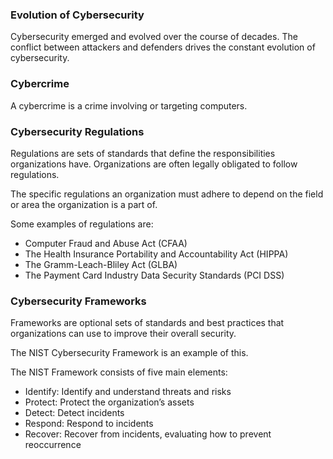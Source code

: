 ### Evolution of Cybersecurity

Cybersecurity emerged and evolved over the course of decades. The conflict between attackers and defenders drives the constant evolution of cybersecurity.

### Cybercrime

A cybercrime is a crime involving or targeting computers.

### Cybersecurity Regulations

Regulations are sets of standards that define the responsibilities organizations have. Organizations are often legally obligated to follow regulations.

The specific regulations an organization must adhere to depend on the field or area the organization is a part of.

Some examples of regulations are:

-   Computer Fraud and Abuse Act (CFAA)
-   The Health Insurance Portability and Accountability Act (HIPPA)
-   The Gramm-Leach-Bliley Act (GLBA)
-   The Payment Card Industry Data Security Standards (PCI DSS)

### Cybersecurity Frameworks

Frameworks are optional sets of standards and best practices that organizations can use to improve their overall security.

The NIST Cybersecurity Framework is an example of this.

The NIST Framework consists of five main elements:

-   Identify: Identify and understand threats and risks
-   Protect: Protect the organization’s assets
-   Detect: Detect incidents
-   Respond: Respond to incidents
-   Recover: Recover from incidents, evaluating how to prevent reoccurrence